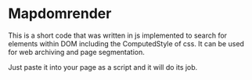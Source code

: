 # Mapdomrender
This is a short code that was written in js implemented to search for elements within DOM including the ComputedStyle of css. 
It can be used for web archiving and page segmentation.

Just paste it into your page as a script and it will do its job.
